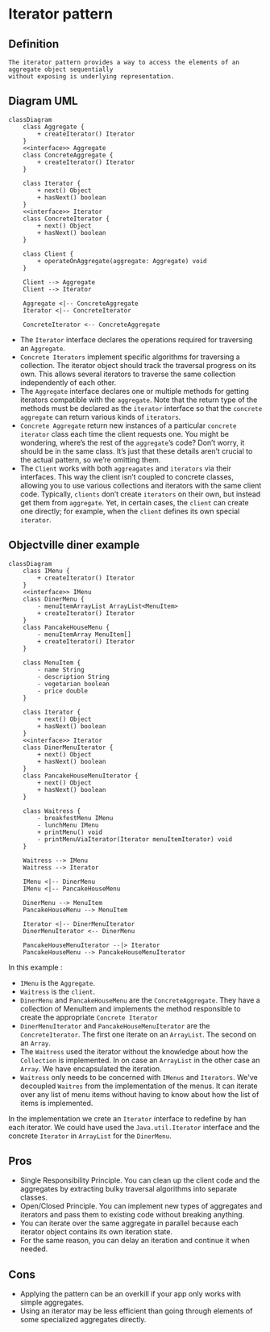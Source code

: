 # Iterator pattern

## Definition

```text
The iterator pattern provides a way to access the elements of an aggregate object sequentially
without exposing is underlying representation.
```

## Diagram UML

```mermaid
classDiagram
    class Aggregate {
        + createIterator() Iterator
    }
    <<interface>> Aggregate
    class ConcreteAggregate {
        + createIterator() Iterator
    }
    
    class Iterator {
        + next() Object
        + hasNext() boolean
    }
    <<interface>> Iterator
    class ConcreteIterator {
        + next() Object
        + hasNext() boolean
    }
    
    class Client {
        + operateOnAggregate(aggregate: Aggregate) void
    }
    
    Client --> Aggregate 
    Client --> Iterator
    
    Aggregate <|-- ConcreteAggregate
    Iterator <|-- ConcreteIterator
    
    ConcreteIterator <-- ConcreteAggregate
```
* The `Iterator` interface declares the operations required for traversing an `Aggregate`.
* `Concrete Iterators` implement specific algorithms for traversing a collection.
  The iterator object should track the traversal progress on its own.
  This allows several iterators to traverse the same collection independently of each other.
* The `Aggregate` interface declares one or multiple methods for getting iterators compatible with the `aggregate`.
  Note that the return type of the methods must be declared as the `iterator` interface so that the `concrete aggregate`
  can return various kinds of `iterators`.
* `Concrete Aggregate` return new instances of a particular `concrete iterator` class each time the client requests one. 
  You might be wondering, where’s the rest of the `aggregate`’s code? Don’t worry, it should be in the same class.
  It’s just that these details aren’t crucial to the actual pattern, so we’re omitting them.
* The `Client` works with both `aggreagates` and `iterators` via their interfaces. 
  This way the client isn’t coupled to concrete classes, 
  allowing you to use various collections and iterators with the same client code.
  Typically, `clients` don’t create `iterators` on their own, but instead get them from `aggregate`. 
  Yet, in certain cases, the `client` can create one directly; for example, 
  when the `client` defines its own special `iterator`.

## Objectville diner example

```mermaid
classDiagram
    class IMenu {
        + createIterator() Iterator
    }
    <<interface>> IMenu
    class DinerMenu {
        - menuItemArrayList ArrayList<MenuItem>
        + createIterator() Iterator
    }
    class PancakeHouseMenu {
        - menuItemArray MenuItem[]
        + createIterator() Iterator
    }
    
    class MenuItem {
        - name String
        - description String
        - vegetarian boolean
        - price double
    }
    
    class Iterator {
        + next() Object
        + hasNext() boolean
    }
    <<interface>> Iterator
    class DinerMenuIterator {
        + next() Object
        + hasNext() boolean
    }
    class PancakeHouseMenuIterator {
        + next() Object
        + hasNext() boolean
    }
    
    class Waitress {
        - breakfestMenu IMenu
        - lunchMenu IMenu
        + printMenu() void
        - printMenuViaIterator(Iterator menuItemIterator) void
    }

    Waitress --> IMenu
    Waitress --> Iterator

    IMenu <|-- DinerMenu
    IMenu <|-- PancakeHouseMenu
    
    DinerMenu --> MenuItem
    PancakeHouseMenu --> MenuItem
    
    Iterator <|-- DinerMenuIterator
    DinerMenuIterator <-- DinerMenu
    
    PancakeHouseMenuIterator --|> Iterator
    PancakeHouseMenu --> PancakeHouseMenuIterator
```
 In this example :
* `IMenu` is the `Aggregate`.
* `Waitress` is the `client`.
* `DinerMenu` and `PancakeHouseMenu` are the `ConcreteAggregate`.
  They have a collection of MenuItem and implements the method responsible to create the appropriate `Concrete Iterator`
* `DinerMenuIterator` and `PancakeHouseMenuIterator` are the `ConcreteIterator`. 
  The first one iterate on an `ArrayList`. The second on an `Array`.
* The `Waitress` used the iterator without the knowledge about how the `Collection` is implemented.
  In on case an `ArrayList` in the other case an `Array`. We have encapsulated the iteration.
* `Waitress` only needs to be concerned with `IMenus` and `Iterators`. 
  We've decoupled `Waitres` from the implementation of the menus. 
 It can iterate over any list of menu items without having to know about how the list of items is implemented.

In the implementation we crete an `Iterator` interface to redefine by han each iterator.
We could have used the `Java.util.Iterator` interface and the concrete `Iterator` in `ArrayList` for the `DinerMenu`.

## Pros

* Single Responsibility Principle. You can clean up the client code and the aggregates by extracting 
  bulky traversal algorithms into separate classes.
* Open/Closed Principle. You can implement new types of aggregates and iterators 
  and pass them to existing code without breaking anything.
* You can iterate over the same aggregate in parallel because each iterator object contains its own iteration state.
* For the same reason, you can delay an iteration and continue it when needed.

## Cons

* Applying the pattern can be an overkill if your app only works with simple aggregates.
* Using an iterator may be less efficient than going through elements of some specialized aggregates directly.
